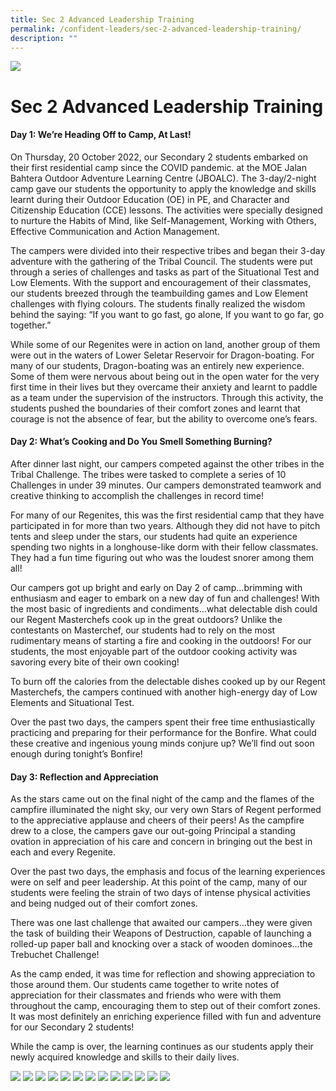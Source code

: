 ```yaml
---
title: Sec 2 Advanced Leadership Training
permalink: /confident-leaders/sec-2-advanced-leadership-training/
description: ""
---
```

![](/images/Sec%202%20Camp/S2%20Camp%202022%20Banner.JPG)

# **Sec 2 Advanced Leadership Training**

#### Day 1: We’re Heading Off to Camp, At Last!

On Thursday, 20 October 2022, our Secondary 2 students embarked on their first residential camp since the COVID pandemic. at the MOE Jalan Bahtera Outdoor Adventure Learning Centre (JBOALC). The 3-day/2-night camp gave our students the opportunity to apply the knowledge and skills learnt during their Outdoor Education (OE) in PE, and Character and Citizenship Education (CCE) lessons. The activities were specially designed to nurture the Habits of Mind, like Self-Management, Working with Others, Effective Communication and Action Management.

The campers were divided into their respective tribes and began their 3-day adventure with the gathering of the Tribal Council. The students were put through a series of challenges and tasks as part of the Situational Test and Low Elements. With the support and encouragement of their classmates, our students breezed through the teambuilding games and Low Element challenges with flying colours. The students finally realized the wisdom behind the saying: “If you want to go fast, go alone, If you want to go far, go together.”

While some of our Regenites were in action on land, another group of them were out in the waters of Lower Seletar Reservoir for Dragon-boating. For many of our students, Dragon-boating was an entirely new experience. Some of them were nervous about being out in the open water for the very first time in their lives but they overcame their anxiety and learnt to paddle as a team under the supervision of the instructors. Through this activity, the students pushed the boundaries of their comfort zones and learnt that courage is not the absence of fear, but the ability to overcome one’s fears.

#### Day 2: What’s Cooking and Do You Smell Something Burning?

After dinner last night, our campers competed against the other tribes in the Tribal Challenge. The tribes were tasked to complete a series of 10 Challenges in under 39 minutes. Our campers demonstrated teamwork and creative thinking to accomplish the challenges in record time!

For many of our Regenites, this was the first residential camp that they have participated in for more than two years. Although they did not have to pitch tents and sleep under the stars, our students had quite an experience spending two nights in a longhouse-like dorm with their fellow classmates. They had a fun time figuring out who was the loudest snorer among them all!

Our campers got up bright and early on Day 2 of camp…brimming with enthusiasm and eager to embark on a new day of fun and challenges! With the most basic of ingredients and condiments…what delectable dish could our Regent Masterchefs cook up in the great outdoors? Unlike the contestants on Masterchef, our students had to rely on the most rudimentary means of starting a fire and cooking in the outdoors! For our students, the most enjoyable part of the outdoor cooking activity was savoring every bite of their own cooking!

To burn off the calories from the delectable dishes cooked up by our Regent Masterchefs, the campers continued with another high-energy day of Low Elements and Situational Test.

Over the past two days, the campers spent their free time enthusiastically practicing and preparing for their performance for the Bonfire. What could these creative and ingenious young minds conjure up? We’ll find out soon enough during tonight’s Bonfire!

#### Day 3: Reflection and Appreciation

As the stars came out on the final night of the camp and the flames of the campfire illuminated the night sky, our very own Stars of Regent performed to the appreciative applause and cheers of their peers! As the campfire drew to a close, the campers gave our out-going Principal a standing ovation in appreciation of his care and concern in bringing out the best in each and every Regenite.

Over the past two days, the emphasis and focus of the learning experiences were on self and peer leadership. At this point of the camp, many of our students were feeling the strain of two days of intense physical activities and being nudged out of their comfort zones.

There was one last challenge that awaited our campers…they were given the task of building their Weapons of Destruction, capable of launching a rolled-up paper ball and knocking over a stack of wooden dominoes…the Trebuchet Challenge!

As the camp ended, it was time for reflection and showing appreciation to those around them. Our students came together to write notes of appreciation for their classmates and friends who were with them throughout the camp, encouraging them to step out of their comfort zones. It was most definitely an enriching experience filled with fun and adventure for our Secondary 2 students!

While the camp is over, the learning continues as our students apply their newly acquired knowledge and skills to their daily lives.

![](/images/Sec%202%20Camp/S2Camp2022-1.jpg)
![](/images/Sec%202%20Camp/S2Camp2022-2.jpg)
![](/images/Sec%202%20Camp/S2Camp2022-3.jpg)
![](/images/Sec%202%20Camp/S2Camp2022-5.jpg)
![](/images/Sec%202%20Camp/S2Camp2022-6.jpg)
![](/images/Sec%202%20Camp/S2Camp2022-7.jpg)
![](/images/Sec%202%20Camp/S2Camp2022-8.jpg)
![](/images/Sec%202%20Camp/S2Camp2022-9.jpg)
![](/images/Sec%202%20Camp/S2Camp2022-10.jpg)
![](/images/Sec%202%20Camp/S2Camp2022-11.jpg)
![](/images/Sec%202%20Camp/S2Camp2022-12.jpg)
![](/images/Sec%202%20Camp/S2Camp2022-13.jpg)
![](/images/Sec%202%20Camp/S2Camp2022-14.jpg)